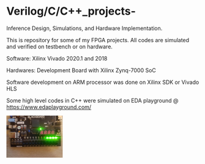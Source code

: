# Verilog/C/C++_projects- 

Inference Design, Simulations, and Hardware Implementation.

This is repository for some of my FPGA projects. All codes are simulated and verified on testbench or on hardware.

Software: Xilinx Vivado 2020.1 and 2018 

Hardwares: Development Board with Xilinx Zynq-7000 SoC 


Software development on ARM processor was done on Xilinx SDK or Vivado HLS 

Some high level codes in C++ were simulated on EDA playground @ https://www.edaplayground.com/

![alt text](unnamed.png)
